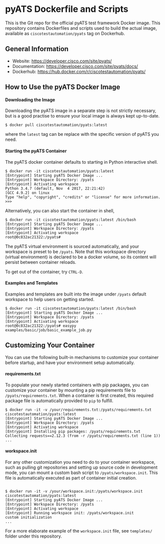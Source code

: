 # pyATS Dockerfile and Scripts

This is the Git repo for the official pyATS test framework Docker image. This 
repository contains Dockerfiles and scripts used to build the actual image, 
available as `ciscotestautomation/pyats` tag on Dockerhub.

## General Information

- Website: https://developer.cisco.com/site/pyats/
- Documentation: https://developer.cisco.com/site/pyats/docs/
- Dockerhub: https://hub.docker.com/r/ciscotestautomation/pyats/

## How to Use the pyATS Docker Image

#### Downloading the Image

Downloading the pyATS image in a separate step is not strictly necessary, but is
a good practise to ensure your local image is always kept up-to-date.

```
$ docker pull ciscotestautomation/pyats:latest
```

where the `latest` tag can be replace with the specific version of pyATS you 
need. 

#### Starting the pyATS Container

The pyATS docker container defaults to starting in Python interactive shell. 

```
$ docker run -it ciscotestautomation/pyats:latest
[Entrypoint] Starting pyATS Docker Image ...
[Entrypoint] Workspace Directory: /pyats
[Entrypoint] Activating workspace
Python 3.4.7 (default, Nov  4 2017, 22:21:42)
[GCC 4.9.2] on linux
Type "help", "copyright", "credits" or "license" for more information.
>>>
```

Alternatively, you can also start the container in shell,
```
$ docker run -it ciscotestautomation/pyats:latest /bin/bash
[Entrypoint] Starting pyATS Docker Image ...
[Entrypoint] Workspace Directory: /pyats
[Entrypoint] Activating workspace
root@0c832ac21322:/pyats#
```

The pyATS virtual environment is sourced automatically, and your workspace is
preset to be `/pyats`. Note that this workspace directory (virtual environment) 
is declared to be a docker volume, so its content will persist between container
reloads.

To get out of the container, try `CTRL-D`.

#### Examples and Templates

Examples and templates are built into the image under `/pyats` default workspace
to help users on getting started. 

```
$ docker run -it ciscotestautomation/pyats:latest /bin/bash
[Entrypoint] Starting pyATS Docker Image ...
[Entrypoint] Workspace Directory: /pyats
[Entrypoint] Activating workspace
root@0c832ac21322:/pyats# easypy examples/basic/job/basic_example_job.py
```

## Customizing Your Container

You can use the following built-in mechanisms to customize your container before
startup, and have your environment setup automatically.

#### requirements.txt

To populate your newly started containers with pip packages, you can customize
your container by mounting a pip requirements file to `/pyats/requirements.txt`.
When a container is first created, this required package file is automatically 
provided to `pip` to fulfill.

```
$ docker run -it -v /your/requirements.txt:/pyats/requirements.txt ciscotestautomation/pyats:latest
[Entrypoint] Starting pyATS Docker Image ...
[Entrypoint] Workspace Directory: /pyats
[Entrypoint] Activating workspace
[Entrypoint] Installing pip packages: /pyats/requirements.txt
Collecting requests==2.12.3 (from -r /pyats/requirements.txt (line 1))
...
```

#### workspace.init

For any other customization you need to do to your container workspace, such
as pulling git repositories and setting up source code in development mode, 
you can mount a custom bash script to `/pyats/workspace.init`. This file is
automatically executed as part of container initial creation.

```

$ docker run -it -v /your/workspace.init:/pyats/workspace.init ciscotestautomation/pyats:latest
[Entrypoint] Starting pyATS Docker Image ...
[Entrypoint] Workspace Directory: /pyats
[Entrypoint] Activating workspace
[Entrypoint] Running workspace init: /pyats/workspace.init
custom initialization
...
```

For a more elaborate example of the `workspace.init` file, see `templates/` 
folder under this repository.